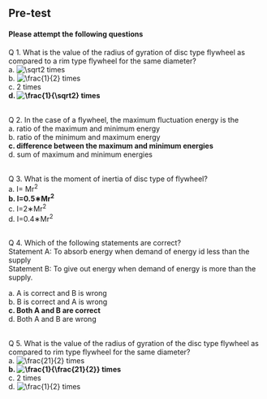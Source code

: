 ## <b> Pre-test</b>
#### Please attempt the following questions

Q 1. What is the value of the radius of gyration of disc type flywheel as compared to a rim type flywheel for the same diameter?<br>
a. <img src="http://latex.codecogs.com/gif.latex?\sqrt2" title="\sqrt2" /> times<br>
b. <img src="http://latex.codecogs.com/gif.latex?\frac{1}{2}" title="\frac{1}{2}" /> times<br>
c. 2 times<br>
<b>d. <img src="http://latex.codecogs.com/gif.latex?\frac{1}{\sqrt2}" title="\frac{1}{\sqrt2}" /> times</b><br><br>

Q 2. In the case of a flywheel, the maximum fluctuation energy is the<br>
a. ratio of the maximum and minimum energy<br>
b. ratio of the minimum and maximum energy<br>
<b>c. difference between the maximum and minimum energies</b><br>
d. sum of maximum and minimum energies<br><br>

Q 3. What is the moment of inertia of disc type of flywheel?<br>
a. I= Mr<sup>2</sup><br>
<b>b. I=0.5&lowast;Mr<sup>2</sup></b><br>
c. I=2&lowast;Mr<sup>2</sup><br>
d. I=0.4&lowast;Mr<sup>2</sup><br><br>

Q 4. Which of the following statements are correct?<br>
Statement A: To absorb energy when demand of energy id less than the supply<br>
Statement B: To give out energy when demand of energy is more than the supply.<br>

a. A is correct and B is wrong<br>
b. B is correct and A is wrong<br>
<b>c. Both A and B are correct</b><br>
d. Both A and B are wrong<br><br>

Q 5. What is the value of the radius of gyration of the disc type flywheel as compared to rim type flywheel for the same diameter?<br>
a. <img src="http://latex.codecogs.com/gif.latex?\frac{21}{2}" title="\frac{21}{2}" /> times<br>
<b>b. <img src="http://latex.codecogs.com/gif.latex?\frac{1}{\frac{21}{2}}" title="\frac{1}{\frac{21}{2}}" /> times</b><br>
c. 2 times<br>
d. <img src="http://latex.codecogs.com/gif.latex?\frac{1}{2}" title="\frac{1}{2}" /> times<br><br>
